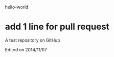 hello-world

add 1 line for pull request
===========

A test repository on GitHub

Edited on 2014/11/07
